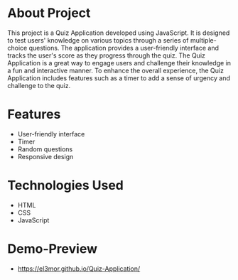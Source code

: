 # About Project

This project is a Quiz Application developed using JavaScript. It is designed to test users' knowledge on various topics through a series of multiple-choice questions. The application provides a user-friendly interface and tracks the user's score as they progress through the quiz. The Quiz Application is a great way to engage users and challenge their knowledge in a fun and interactive manner.
To enhance the overall experience, the Quiz Application includes features such as a timer to add a sense of urgency and challenge to the quiz.

# Features
- User-friendly interface
- Timer
- Random questions
- Responsive design

# Technologies Used
- HTML
- CSS
- JavaScript

# Demo-Preview
- https://el3mor.github.io/Quiz-Application/
